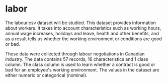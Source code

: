 # labor
The labour.csv dataset will be studied.  This dataset provides information about workers. It takes into account characteristics such as working hours, annual wage increases, holidays and leave, health and other benefits, and as a result tells us whether the working environment or conditions are good or bad. 

These data were collected through labour negotiations in Canadian industry. The data contains 57 records, 16 characteristics and 1 class column. The class column is used to learn whether a contract is good or bad for an employee's working environment. The values in the dataset are either numeric or categorical (nominal).

